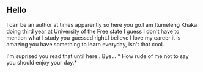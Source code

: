## Hello

I can be an author at times apparently so here you go.I am Itumeleng Khaka doing third year at University of the Free state I guess I don't have to mention what I study you guessed right.I believe I love my career it is amazing you have something to learn everyday, isn't that cool.

I'm suprised you read that until here...Bye...
*
How rude of me not to say you should enjoy your day.*


